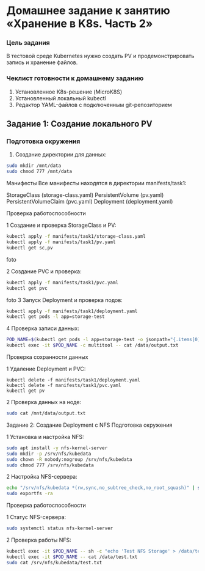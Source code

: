 # Домашнее задание к занятию «Хранение в K8s. Часть 2»

### Цель задания
В тестовой среде Kubernetes нужно создать PV и продемонстрировать запись и хранение файлов.

### Чеклист готовности к домашнему заданию
1. Установленное K8s-решение (MicroK8S)
2. Установленный локальный kubectl
3. Редактор YAML-файлов с подключенным git-репозиторием

## Задание 1: Создание локального PV

### Подготовка окружения

1. Создание директории для данных:
   
```bash
sudo mkdir /mnt/data
sudo chmod 777 /mnt/data
```
Манифесты
Все манифесты находятся в директории manifests/task1:

StorageClass (storage-class.yaml)
PersistentVolume (pv.yaml)
PersistentVolumeClaim (pvc.yaml)
Deployment (deployment.yaml)

Проверка работоспособности

1 Создание и проверка StorageClass и PV:

```bash
kubectl apply -f manifests/task1/storage-class.yaml
kubectl apply -f manifests/task1/pv.yaml
kubectl get sc,pv
```
foto

2 Создание PVC и проверка:

```bash
kubectl apply -f manifests/task1/pvc.yaml
kubectl get pvc
```
foto
3 Запуск Deployment и проверка подов:

```bash
kubectl apply -f manifests/task1/deployment.yaml
kubectl get pods -l app=storage-test
```
4 Проверка записи данных:
```bash
POD_NAME=$(kubectl get pods -l app=storage-test -o jsonpath="{.items[0].metadata.name}")
kubectl exec -it $POD_NAME -c multitool -- cat /data/output.txt
```


Проверка сохранности данных

1 Удаление Deployment и PVC:
```
kubectl delete -f manifests/task1/deployment.yaml
kubectl delete -f manifests/task1/pvc.yaml
kubectl get pv
```
2 Проверка данных на ноде:

```bash
sudo cat /mnt/data/output.txt
```

Задание 2: Создание Deployment с NFS
Подготовка окружения

1 Установка и настройка NFS:

```bash
sudo apt install -y nfs-kernel-server
sudo mkdir -p /srv/nfs/kubedata
sudo chown -R nobody:nogroup /srv/nfs/kubedata
sudo chmod 777 /srv/nfs/kubedata
```

2 Настройка NFS-сервера:

```bash
echo "/srv/nfs/kubedata *(rw,sync,no_subtree_check,no_root_squash)" | sudo tee -a /etc/exports
sudo exportfs -ra
```

Проверка работоспособности

1 Статус NFS-сервера:

```bash 
sudo systemctl status nfs-kernel-server
```

2 Проверка работы NFS:

```bash
kubectl exec -it $POD_NAME -- sh -c "echo 'Test NFS Storage' > /data/test.txt"
kubectl exec -it $POD_NAME -- cat /data/test.txt
sudo cat /srv/nfs/kubedata/test.txt
```














